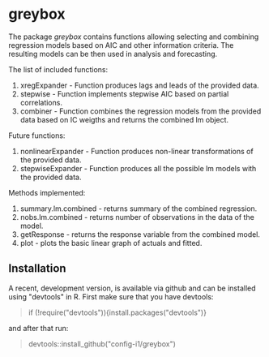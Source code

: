 # greybox

The package _greybox_ contains functions allowing selecting and combining regression models based on AIC and other information criteria. The resulting models can be then used in analysis and forecasting.

The list of included functions:
1. xregExpander - Function produces lags and leads of the provided data.
2. stepwise - Function implements stepwise AIC based on partial correlations.
3. combiner - Function combines the regression models from the provided data based on IC weigths and returns the combined lm object.

Future functions:
1. nonlinearExpander - Function produces non-linear transformations of the provided data.
2. stepwiseExpander - Function produces all the possible lm models with the provided data.

Methods implemented:
1. summary.lm.combined - returns summary of the combined regression.
2. nobs.lm.combined - returns number of observations in the data of the model.
3. getResponse - returns the response variable from the combined model.
4. plot - plots the basic linear graph of actuals and fitted.

## Installation

A recent, development version, is available via github and can be installed using "devtools" in R. First make sure that you have devtools:
> if (!require("devtools")){install.packages("devtools")}

and after that run:
> devtools::install_github("config-i1/greybox")
